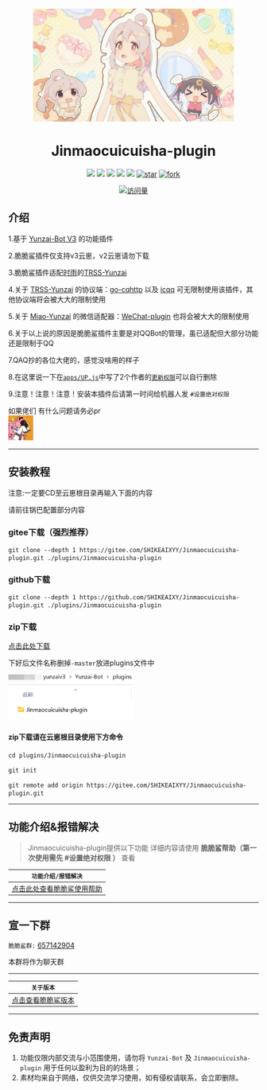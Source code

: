 <div align="center">
  <br>
    <img src="resources/肾虚的脆脆鲨/可爱.gif" width="80%">

  
<h1>Jinmaocuicuisha-plugin</h1>

</div>
<div align="center">

[![](https://img.shields.io/badge/version-v1.5.2-LightPink)](https://gitee.com/SHIKEAIXYY/Jinmaocuicuisha-plugin/blob/master/resources/markdown/Plugin%20version.md)
[![](https://img.shields.io/badge/Author-脆脆鲨-red)](https://gitee.com/JMCCS)
[![](https://img.shields.io/badge/Author-小雨-red)](https://gitee.com/SHIKEAIXY)
[![](https://img.shields.io/badge/website_copyright-2023.1.01_present-blue)](https://ccsxy.netlify.app)
[![](https://img.shields.io/badge/Yunzai-v3-yellow)](https://gitee.com/Le-niao/Yunzai-Bot)
<a href='https://gitee.com/SHIKEAIXYY/Jinmaocuicuisha-plugin/stargazers'><img src='https://gitee.com/SHIKEAIXYY/Jinmaocuicuisha-plugin/badge/star.svg?theme=dark' alt='star'></img></a>
<a href='https://gitee.com/SHIKEAIXYY/Jinmaocuicuisha-plugin/members'><img src='https://gitee.com/SHIKEAIXYY/Jinmaocuicuisha-plugin/badge/fork.svg?theme=dark' alt='fork'></img></a>

[![访问量](https://profile-counter.glitch.me/jinmaocuicuisha/count.svg)](https://gitee.com/SHIKEAIXYY/Jinmaocuicuisha-plugin)

</div>


## 介绍

1.基于 [Yunzai-Bot V3](https://gitee.com/Le-niao/Yunzai-Bot) 的功能插件

2.脆脆鲨插件仅支持v3云崽，v2云崽请勿下载

3.脆脆鲨插件适配[时雨](https://gitee.com/TimeRainStarSky)的[TRSS-Yunzai](https://gitee.com/TimeRainStarSky/Yunzai)

4.关于 [TRSS-Yunzai](https://gitee.com/TimeRainStarSky/Yunzai) 的协议端：[go-cqhttp](https://github.com/Mrs4s/go-cqhttp) 以及 [icqq](https://github.com/icqqjs/icqq) 可无限制使用该插件，其他协议端将会被大大的限制使用

5.关于 [Miao-Yunzai](https://gitee.com/yoimiya-kokomi/Miao-Yunzai) 的微信适配器：[WeChat-plugin](https://gitee.com/Zyy955/WeChat-plugin) 也将会被大大的限制使用

6.关于以上说的原因是脆脆鲨插件主要是对QQBot的管理，虽已适配但大部分功能还是限制于QQ

7.QAQ抄的各位大佬的，感觉没啥用的样子

8.在这里说一下在[`apps/UP.js`](https://gitee.com/SHIKEAIXYY/Jinmaocuicuisha-plugin/blob/master/apps/UP.js)中写了2个作者的[`更新权限`](https://gitee.com/SHIKEAIXYY/Jinmaocuicuisha-plugin/blob/master/resources/%E8%82%BE%E8%99%9A%E7%9A%84%E8%84%86%E8%84%86%E9%B2%A8/up%E6%9D%83%E9%99%90.png)可以自行删除

9.注意！注意！注意！安装本插件后请第一时间给机器人发 `#设置绝对权限`

  如果佬们 有什么问题请务必pr
<br>
    <img src="resources/肾虚的脆脆鲨/可爱吗.gif" width="10%">

---

## 安装教程

注意:一定要CD至云崽根目录再输入下面的内容

请前往锅巴配置部分内容

### gitee下载（强烈推荐）
```
git clone --depth 1 https://gitee.com/SHIKEAIXYY/Jinmaocuicuisha-plugin.git ./plugins/Jinmaocuicuisha-plugin
```
### github下载
```
git clone --depth 1 https://github.com/SHIKEAIXY/Jinmaocuicuisha-plugin.git ./plugins/Jinmaocuicuisha-plugin
```
### zip下载

[点击此处下载](https://gitee.com/SHIKEAIXYY/Jinmaocuicuisha-plugin/repository/archive/master.zip)

下好后文件名称删掉`-master`放进plugins文件中
<br>
    <img src="resources/肾虚的脆脆鲨/ljjc.png" width="50%">

#### zip下载请在云崽根目录使用下方命令

```
cd plugins/Jinmaocuicuisha-plugin
```
```
git init
```
```
git remote add origin https://gitee.com/SHIKEAIXYY/Jinmaocuicuisha-plugin.git
```

---

## 功能介绍&报错解决

> Jinmaocuicuisha-plugin提供以下功能
> 详细内容请使用 **脆脆鲨帮助（第一次使用需先 #设置绝对权限 ）**  查看

| `功能介绍/报错解决`|
| ------------- |
|[点击此处查看脆脆鲨使用帮助](https://gitee.com/SHIKEAIXYY/Jinmaocuicuisha-plugin/tree/master/resources/markdown)|

---
 
## 宣一下群
`脆脆鲨群:` [657142904](https://jq.qq.com/?_wv=1027&k=PrOc8Qp4)

本群将作为聊天群

---

| `关于版本`|
| ------------- |
|[点击查看脆脆鲨版本](https://gitee.com/SHIKEAIXYY/Jinmaocuicuisha-plugin/blob/master/resources/markdown/Plugin%20version.md)|

---

## 免责声明

1. 功能仅限内部交流与小范围使用，请勿将 `Yunzai-Bot` 及 `Jinmaocuicuisha-plugin` 用于任何以盈利为目的的场景；
2. 素材均来自于网络，仅供交流学习使用，如有侵权请联系，会立即删除。
